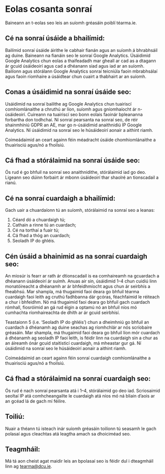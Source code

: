 # Eolas cosanta sonraí

Baineann an t-eolas seo leis an suíomh gréasáin poiblí téarma.ie.

## Cé na sonraí úsáide a bhailímid:

Bailímid sonraí úsáide áirithe le cabhair fianán agus an suíomh á bhrabhsáil ag duine. Baineann na fianáin seo le sonraí Google Analytics. Úsáidimid Google Analytics chun eolas a thaifeadadh mar gheall ar cad as a dtagann ár gcuid úsáideoirí agus cad a dhéanann siad agus iad ar an suíomh. Bailíonn agus stórálann Google Analytics sonraí teicniúla faoin mbrabhsálaí agus faoin ríomhaire a úsáidtear chun cuairt a thabhairt ar an suíomh.

## Conas a úsáidimid na sonraí úsáide seo:

Usáidimid na sonraí bailithe ag Google Analytics chun tuairiscí comhiomlánaithe a chruthú ar líon, suíomh agus gníomhaíocht ár n-úsáideoirí. Cuireann na tuairiscí seo bonn eolais faoinár bpleananna forbartha don todhchaí. Ní sonraí pearsanta na sonraí seo, de réir shainmhíniú GDPR an AE, mar go n-úsáidimid anaithnidiú IP Google Analytics. Ní úsáidimid na sonraí seo le húsáideoirí aonair a aithint riamh.

Coimeádaimid an ceart againn féin méadracht úsáide chomhiomlánaithe a thuairisciú agus/nó a fhoilsiú.

## Cá fhad a stórálaimid na sonraí úsáide seo:

Ós rud é go bhfuil na sonraí seo anaithnidithe, stórálaimid iad go deo. Ligeann seo dúinn forbairt ár mbonn úsáideoirí thar shaolré an tionscadail a rianú.

## Cé na sonraí cuardaigh a bhailímid:

Gach uair a chuardaíonn tú an suíomh, stórálaimid na sonraí seo a leanas:

1. Céard dó a chuardaigh tú;
2. Cathain a rinne tú an cuardach;
3. Cé na torthaí a fuair tú;
4. Cá fhad a thóg an cuardach;
5. Seoladh IP do ghléis.

## Cén úsáid a bhainimid as na sonraí cuardaigh seo:

An miosúr is fearr ar rath ár dtionscadail is ea comhaireamh na gcuardach a dhéanann úsáideoirí ár suímh. Anuas air sin, úsáidimid 1–4 chun cuidiú linn monatóireacht a dhéanamh ar ár bhfeidhmíocht agus chun ár seirbhís a fheabhsú. Mar shampla, má thugaimid faoi deara go bhfuil téarma cuardaigh faoi leith ag cruthú fadhbanna dár gcóras, féachfaimid le réiteach a chur i bhfeidhm. Nó má thugaimid faoi deara go bhfuil gach cuardach rómhall, fiosróimid an gá rud éigin a optamú nó an bhfuil níos mó cumhachta ríomhaireachta de dhíth ar ár gcuid seirbhísí.

Teastaíonn 5 (i.e. ‘Seoladh IP do ghléis’) chun a dheimhniú go bhfuil an cuardach á dhéanamh ag duine seachas ag ríomhchlár ar nós scríobaire gréasáin. Mar shampla, má thugaimid faoi deara go bhfuil líon mór cuardach á dhéanamh ag seoladh IP faoi leith, is féidir linn na cuardaigh sin a chur as an áireamh ónár gcuid staitisticí cuardaigh, má mheastar gur gá. Ní úsáidimid na sonraí seo le húsáideoirí aonair a aithint riamh.

Coimeádaimid an ceart againn féin sonraí cuardaigh comhiomlánaithe a thuairisciú agus/nó a fhoilsiú.

## Cá fhad a stórálaimid na sonraí cuardaigh seo:

Ós rud é nach sonraí pearsanta atá i 1–4, stórálaimid go deo iad. Scriosaimid seoltaí IP atá comhcheangailte le cuardaigh atá níos mó ná bliain d’aois ar an gcéad lá de gach mí féilire.

## Toiliú:

Nuair a théann tú isteach inár suíomh gréasáin toilíonn tú seasamh le gach polasaí agus cleachtas atá leagtha amach sa dhoiciméad seo.

## Teagmháil:

Má tá aon cheist agat maidir leis an bpolasaí seo is féidir dul i dteagmháil linn ag <tearma@dcu.ie>.
